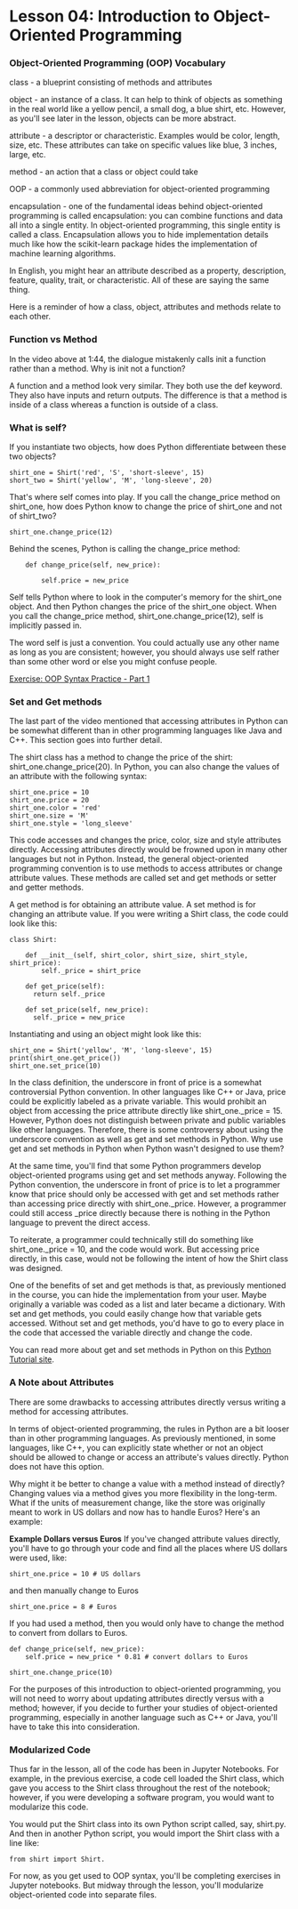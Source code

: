 # Lesson 04: Introduction to Object-Oriented Programming

### Object-Oriented Programming (OOP) Vocabulary
class - a blueprint consisting of methods and attributes

object - an instance of a class. It can help to think of objects as something in the real world like a yellow pencil, a small dog, a blue shirt, etc. However, as you'll see later in the lesson, objects can be more abstract.

attribute - a descriptor or characteristic. Examples would be color, length, size, etc. These attributes can take on specific values like blue, 3 inches, large, etc.

method - an action that a class or object could take

OOP - a commonly used abbreviation for object-oriented programming

encapsulation - one of the fundamental ideas behind object-oriented programming is called encapsulation: you can combine functions and data all into a single entity. In object-oriented programming, this single entity is called a class. Encapsulation allows you to hide implementation details much like how the scikit-learn package hides the implementation of machine learning algorithms.

In English, you might hear an attribute described as a property, description, feature, quality, trait, or characteristic. All of these are saying the same thing.

Here is a reminder of how a class, object, attributes and methods relate to each other.

### Function vs Method
In the video above at 1:44, the dialogue mistakenly calls init a function rather than a method. Why is init not a function?

A function and a method look very similar. They both use the def keyword. They also have inputs and return outputs. The difference is that a method is inside of a class whereas a function is outside of a class.

### What is self?
If you instantiate two objects, how does Python differentiate between these two objects?
```
shirt_one = Shirt('red', 'S', 'short-sleeve', 15)
short_two = Shirt('yellow', 'M', 'long-sleeve', 20)
```
That's where self comes into play. If you call the change_price method on shirt_one, how does Python know to change the price of shirt_one and not of shirt_two?
```
shirt_one.change_price(12)
```
Behind the scenes, Python is calling the change_price method:
```
    def change_price(self, new_price):

        self.price = new_price
```
Self tells Python where to look in the computer's memory for the shirt_one object. And then Python changes the price of the shirt_one object. When you call the change_price method, shirt_one.change_price(12), self is implicitly passed in.

The word self is just a convention. You could actually use any other name as long as you are consistent; however, you should always use self rather than some other word or else you might confuse people.

[Exercise: OOP Syntax Practice - Part 1](https://github.com/chloehuang123/Udacity-Nano-Degree-Data-Scientist/blob/main/Lesson%2004:%20Introduction%20to%20Object-Oriented%20Programming/shirt_exercise.ipynb)

### Set and Get methods
The last part of the video mentioned that accessing attributes in Python can be somewhat different than in other programming languages like Java and C++. This section goes into further detail.

The shirt class has a method to change the price of the shirt: shirt_one.change_price(20). In Python, you can also change the values of an attribute with the following syntax:
```
shirt_one.price = 10
shirt_one.price = 20
shirt_one.color = 'red'
shirt_one.size = 'M'
shirt_one.style = 'long_sleeve'
```

This code accesses and changes the price, color, size and style attributes directly. Accessing attributes directly would be frowned upon in many other languages but not in Python. Instead, the general object-oriented programming convention is to use methods to access attributes or change attribute values. These methods are called set and get methods or setter and getter methods.

A get method is for obtaining an attribute value. A set method is for changing an attribute value. If you were writing a Shirt class, the code could look like this:
```
class Shirt:

    def __init__(self, shirt_color, shirt_size, shirt_style, shirt_price):
        self._price = shirt_price

    def get_price(self):
      return self._price

    def set_price(self, new_price):
      self._price = new_price
 ```
 Instantiating and using an object might look like this:
```
shirt_one = Shirt('yellow', 'M', 'long-sleeve', 15)
print(shirt_one.get_price())
shirt_one.set_price(10)
```
In the class definition, the underscore in front of price is a somewhat controversial Python convention. In other languages like C++ or Java, price could be explicitly labeled as a private variable. This would prohibit an object from accessing the price attribute directly like shirt_one._price = 15. However, Python does not distinguish between private and public variables like other languages. Therefore, there is some controversy about using the underscore convention as well as get and set methods in Python. Why use get and set methods in Python when Python wasn't designed to use them?

At the same time, you'll find that some Python programmers develop object-oriented programs using get and set methods anyway. Following the Python convention, the underscore in front of price is to let a programmer know that price should only be accessed with get and set methods rather than accessing price directly with shirt_one._price. However, a programmer could still access _price directly because there is nothing in the Python language to prevent the direct access.

To reiterate, a programmer could technically still do something like shirt_one._price = 10, and the code would work. But accessing price directly, in this case, would not be following the intent of how the Shirt class was designed.

One of the benefits of set and get methods is that, as previously mentioned in the course, you can hide the implementation from your user. Maybe originally a variable was coded as a list and later became a dictionary. With set and get methods, you could easily change how that variable gets accessed. Without set and get methods, you'd have to go to every place in the code that accessed the variable directly and change the code.

You can read more about get and set methods in Python on this [Python Tutorial site](https://python-course.eu/oop/properties-vs-getters-and-setters.php).

### A Note about Attributes
There are some drawbacks to accessing attributes directly versus writing a method for accessing attributes.

In terms of object-oriented programming, the rules in Python are a bit looser than in other programming languages. As previously mentioned, in some languages, like C++, you can explicitly state whether or not an object should be allowed to change or access an attribute's values directly. Python does not have this option.

Why might it be better to change a value with a method instead of directly? Changing values via a method gives you more flexibility in the long-term. What if the units of measurement change, like the store was originally meant to work in US dollars and now has to handle Euros? Here's an example:

**Example Dollars versus Euros**
If you've changed attribute values directly, you'll have to go through your code and find all the places where US dollars were used, like:
```
shirt_one.price = 10 # US dollars
```
and then manually change to Euros
```
shirt_one.price = 8 # Euros
```
If you had used a method, then you would only have to change the method to convert from dollars to Euros.
```
def change_price(self, new_price):
    self.price = new_price * 0.81 # convert dollars to Euros

shirt_one.change_price(10)
```
For the purposes of this introduction to object-oriented programming, you will not need to worry about updating attributes directly versus with a method; however, if you decide to further your studies of object-oriented programming, especially in another language such as C++ or Java, you'll have to take this into consideration.

### Modularized Code
Thus far in the lesson, all of the code has been in Jupyter Notebooks. For example, in the previous exercise, a code cell loaded the Shirt class, which gave you access to the Shirt class throughout the rest of the notebook; however, if you were developing a software program, you would want to modularize this code.

You would put the Shirt class into its own Python script called, say, shirt.py. And then in another Python script, you would import the Shirt class with a line like:
```
from shirt import Shirt.
```
For now, as you get used to OOP syntax, you'll be completing exercises in Jupyter notebooks. But midway through the lesson, you'll modularize object-oriented code into separate files.
